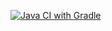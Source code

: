 [![Java CI with Gradle](https://github.com/Nuuchcha/Rest/actions/workflows/gradle.yml/badge.svg)](https://github.com/Nuuchcha/Rest/actions/workflows/gradle.yml)